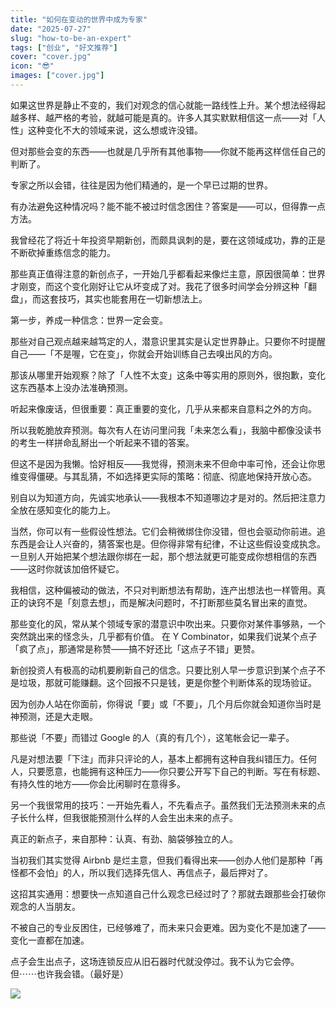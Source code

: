 ```yaml
---
title: "如何在变动的世界中成为专家"
date: "2025-07-27"
slug: "how-to-be-an-expert"
tags: ["创业", "好文推荐"]
cover: "cover.jpg"
icon: "😎"
images: ["cover.jpg"]
---
```

如果这世界是静止不变的，我们对观念的信心就能一路线性上升。某个想法经得起越多样、越严格的考验，就越可能是真的。许多人其实默默相信这一点——对「人性」这种变化不大的领域来说，这么想或许没错。



但对那些会变的东西——也就是几乎所有其他事物——你就不能再这样信任自己的判断了。



专家之所以会错，往往是因为他们精通的，是一个早已过期的世界。



有办法避免这种情况吗？能不能不被过时信念困住？答案是——可以，但得靠一点方法。



我曾经花了将近十年投资早期新创，而颇具讽刺的是，要在这领域成功，靠的正是不断砍掉重练信念的能力。



那些真正值得注意的新创点子，一开始几乎都看起来像烂主意，原因很简单：世界才刚变，而这个变化刚好让它从坏变成了对。我花了很多时间学会分辨这种「翻盘」，而这套技巧，其实也能套用在一切新想法上。



第一步，养成一种信念：世界一定会变。



那些对自己观点越来越笃定的人，潜意识里其实是认定世界静止。只要你不时提醒自己——「不是喔，它在变」，你就会开始训练自己去嗅出风的方向。



那该从哪里开始观察？除了「人性不太变」这条中等实用的原则外，很抱歉，变化这东西基本上没办法准确预测。



听起来像废话，但很重要：真正重要的变化，几乎从来都来自意料之外的方向。



所以我乾脆放弃预测。每次有人在访问里问我「未来怎么看」，我脑中都像没读书的考生一样拼命乱掰出一个听起来不错的答案。



但这不是因为我懒。恰好相反——我觉得，预测未来不但命中率可怜，还会让你思维变得僵硬。与其乱猜，不如选择更实际的策略：彻底、彻底地保持开放心态。



别自以为知道方向，先诚实地承认——我根本不知道哪边才是对的。然后把注意力全放在感知变化的能力上。



当然，你可以有一些假设性想法。它们会稍微绑住你没错，但也会驱动你前进。追东西是会让人兴奋的，猜答案也是。但你得非常有纪律，不让这些假设变成执念。
一旦别人开始把某个想法跟你绑在一起，那个想法就更可能变成你想相信的东西——这时你就该加倍怀疑它。



我相信，这种偏被动的做法，不只对判断想法有帮助，连产出想法也一样管用。真正的诀窍不是「刻意去想」，而是解决问题时，不打断那些莫名冒出来的直觉。



那些变化的风，常从某个领域专家的潜意识中吹出来。只要你对某件事够熟，一个突然跳出来的怪念头，几乎都有价值。
在 Y Combinator，如果我们说某个点子「疯了点」，那通常是称赞——搞不好还比「这点子不错」更赞。



新创投资人有极高的动机要刷新自己的信念。只要比别人早一步意识到某个点子不是垃圾，那就可能赚翻。这个回报不只是钱，更是你整个判断体系的现场验证。



因为创办人站在你面前，你得说「要」或「不要」，几个月后你就会知道你当时是神预测，还是大走眼。



那些说「不要」而错过 Google 的人（真的有几个），这笔帐会记一辈子。



凡是对想法要「下注」而非只评论的人，基本上都拥有这种自我纠错压力。任何人，只要愿意，也能拥有这种压力——你只要公开写下自己的判断。写在有标题、有持久性的地方——你会比闲聊时在意得多。



另一个我很常用的技巧：一开始先看人，不先看点子。虽然我们无法预测未来的点子长什么样，但我很能预测什么样的人会生出未来的点子。



真正的新点子，来自那种：认真、有劲、脑袋够独立的人。



当初我们其实觉得 Airbnb 是烂主意，但我们看得出来——创办人他们是那种「再怪都不会怕」的人，所以我们选择先信人、再信点子，最后押对了。



这招其实通用：想要快一点知道自己什么观念已经过时了？那就去跟那些会打破你观念的人当朋友。



不被自己的专业反困住，已经够难了，而未来只会更难。因为变化不是加速了——变化一直都在加速。



点子会生出点子，这场连锁反应从旧石器时代就没停过。我不认为它会停。
但⋯⋯也许我会错。（最好是）




![](https://prod-files-secure.s3.us-west-2.amazonaws.com/112d0858-5090-4d34-a606-b75eb8d65fd2/46476355-9cf3-4e99-9b7a-3531bc426380/1000202064.png?X-Amz-Algorithm=AWS4-HMAC-SHA256&X-Amz-Content-Sha256=UNSIGNED-PAYLOAD&X-Amz-Credential=ASIAZI2LB466QU4B6KIN%2F20250730%2Fus-west-2%2Fs3%2Faws4_request&X-Amz-Date=20250730T221414Z&X-Amz-Expires=3600&X-Amz-Security-Token=IQoJb3JpZ2luX2VjEJ3%2F%2F%2F%2F%2F%2F%2F%2F%2F%2FwEaCXVzLXdlc3QtMiJHMEUCIFRXBtKSWduNREkcbxTtUw9LYgwvelhBUgYICMqSr%2F4RAiEA%2BIdbQ9nlgB0%2BFZfkLSZV6QINzpTAk%2FtlK97ugmMQeQ8qiAQIxv%2F%2F%2F%2F%2F%2F%2F%2F%2F%2FARAAGgw2Mzc0MjMxODM4MDUiDAsmapVwZbCUz0mS%2ByrcA%2FIUjFgOQbf%2Fix%2Bl0%2B3YjXaFikke%2Bp5Wug%2BBqols72do0LolhtowUUMzY4KRLq5qjISrSS4QHFSaVeh2CTbp5L7NwCGDTPF1ynxoBYG3xot%2B7DEIqp4JIXDTQWtk0sjhrNdIfO2xn6EZVb50XPwmEoCE0jlECWA2oZ0aWGXnUhmpeKvQZnHoHLzXmLypZvCpI7%2Faw9tHFuv2iARNn%2Bl%2F93OlmwmfKOFXuT9m0XmuJ%2BxGEYya8dgwAfPwmdU3yztfZvwacgzb5%2FhUtWZHeZJX5wiv%2BFo6MBSw2Ywk29ghjmpUgjF0ISeXN7KoKkJOzVom%2BguQfp221f%2BI3u0yYdnRHKhfWb0dY2Aqwue9Tu4myXtqOjQxO7I0kY4kdRccz6oVHEVht5bB94MkF5BCpbZPkudMQAkvphngZxeI7PptZ291ZdDDaxjU%2BHmR4mhSDOELoW5rj%2BxHQCQGhlRDkmg5ft5SGX%2BhSnGMMv0vOvsPmMeOlKGYIOJ0KB6s4mymKwhewIagSr5vnVFRWKxr9FLV3yYC7MHbnbsN2T8B5QQzqiYVJxnIYrsNzohVcTK5CFhs7VwB1jcYkU2D%2BFbtoxqmVVjTRm1pOZGMNOmYuldEZG7S2T5qiZ%2FLBFm3L6MjMJaPqsQGOqUBJHWpOFW69cAlublz%2BVBeBSJbOWPC6NPNj9LIzs%2FGbHNJdDekk8%2FzPMdFRUn1AkEpPw2ItMtgISqaFV9sy8LfYC2mxKyAQq91%2F61RmuheTLrilwP20bILfV%2FqzU%2Fvuki5aiJ0%2FgAzhtoXvKD3vSveX5uakDTUcE6f9cPk%2BWQBvZMblWtOMOnnj23VHhr6U1onS30LqndmWK1vOwG8d1RLOt9tCuM4&X-Amz-Signature=22a6ca8c409661a9a7f6bd655f190189cd6b0d30c2acaaa8740f9e74b82104ee&X-Amz-SignedHeaders=host&x-amz-checksum-mode=ENABLED&x-id=GetObject)

